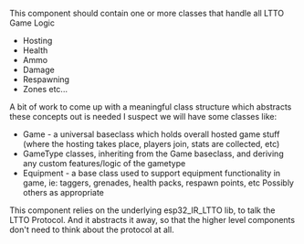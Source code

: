 This component should contain one or more classes that handle all LTTO Game Logic
- Hosting
- Health
- Ammo
- Damage
- Respawning
- Zones
etc...

A bit of work to come up with a meaningful class structure which abstracts these concepts out is needed
I suspect we will have some classes like:
- Game - a universal baseclass which holds overall hosted game stuff (where the hosting takes place, players join, stats are collected, etc)
- GameType classes, inheriting from the Game baseclass, and deriving any custom features/logic of the gametype
- Equipment - a base class used to support equipment functionality in game, ie: taggers, grenades, health packs, respawn points, etc
Possibly others as appropriate

This component relies on the underlying esp32_IR_LTTO lib, to talk the LTTO Protocol. And it abstracts it away, so that the higher level components don't need to think about the protocol at all.
